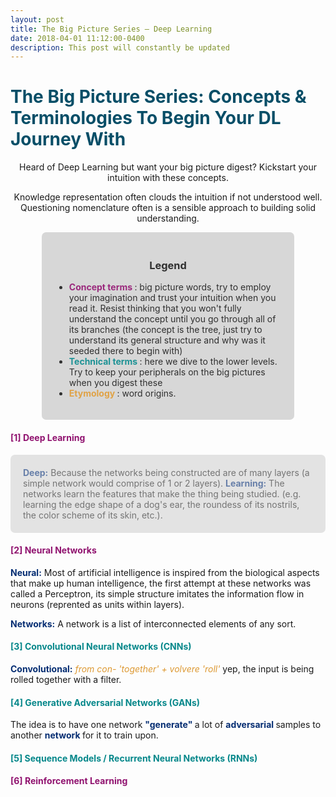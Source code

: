 ```yaml
---
layout: post
title: The Big Picture Series — Deep Learning
date: 2018-04-01 11:12:00-0400
description: This post will constantly be updated 
---
```

<h1 style="color:#074e67">The Big Picture Series:  Concepts & Terminologies To Begin Your DL Journey With</h1>


<p style="text-align:center"> Heard of Deep Learning but want your big picture digest? Kickstart your intuition with these concepts.
</p>
<p style="text-align:center"> 
Knowledge representation often clouds the intuition if not understood well. Questioning nomenclature often is a sensible approach to building solid understanding. 

</p>


<div style="background-color:lightgray; opacity:0.9; border-radius:7px; padding:20px; margin:0px 50px"  >  


 <h3 style="text-align:center; ">Legend</h3>  


<ul> <li> <b style="color:#90126f"> Concept terms </b>: big picture words, try to employ your imagination and trust your intuition when you read it. Resist thinking that you won't fully understand the concept until you go through all of its branches (the concept is the tree, just try to understand its general structure and why was it seeded there to begin with)
</li> <li>  <b style="color:#05878a"> Technical terms </b>: here we dive to the lower levels. Try to keep your peripherals on the big pictures when you digest these
</li><li>   <b style="color:#dd9933"> Etymology </b>: word origins.
</li> </ul>
</div>


#### <b style="color:#90126f"> [1] Deep Learning</b>
<div style="background-color:lightgray; opacity:0.6; border-radius:7px; padding:20px;"  >
<b style="color:#052d72">Deep:</b> Because the networks being constructed are of many layers (a simple network would comprise of 1 or 2 layers).  
<b style="color:#052d72">Learning:</b> The networks learn the features that make the thing being studied. (e.g. learning the edge shape of a dog's ear, the roundess of its nostrils, the color scheme of its skin, etc.).
</div>

#### <b style="color:#90126f">[2] Neural Networks</b>
<b style="color:#052d72">Neural:</b> Most of artificial intelligence is inspired from the biological aspects that make up human intelligence, the first attempt at these networks was called a Perceptron, its simple structure imitates the information flow in neurons (reprented as units within layers).

<b style="color:#052d72"> Networks:</b> A network is a list of interconnected elements of any sort.

#### <b style="color:#05878a">[3] Convolutional Neural Networks (CNNs)</b>
<b style="color:#052d72">Convolutional:</b> <i style="color:#dd9933">from con- 'together' + volvere 'roll' </i> yep, the input is being rolled together with a filter.


#### <b style="color:#05878a">[4] Generative Adversarial Networks (GANs)</b>
The idea is to have one network <b style="color:#052d72">  "generate" </b> a lot of <b style="color:#052d72"> adversarial </b> samples to another <b style="color:#052d72"> network </b>for it to train upon.

 

#### <b style="color:#05878a">[5] Sequence Models / Recurrent Neural Networks (RNNs)</b>



#### <b style="color:#90126f">[6] Reinforcement Learning</b>


 
